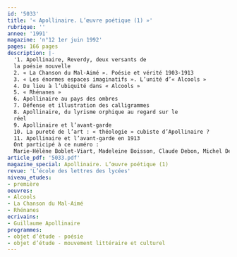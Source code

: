 ```yaml
---
id: '5033'
title: '« Apollinaire. L’œuvre poétique (1) »'
rubrique: ''
annee: '1991'
magazine: 'n°12 1er juin 1992'
pages: 166 pages
description: |-
  '1. Apollinaire, Reverdy, deux versants de
  la poésie nouvelle
  2. « La Chanson du Mal-Aimé ». Poésie et vérité 1903-1913
  3. « Les énormes espaces imaginatifs ». L’unité d’« Alcools »
  4. Du lieu à l’ubiquité dans « Alcools »
  5. « Rhénanes »
  6. Apollinaire au pays des ombres
  7. Défense et illustration des calligrammes
  8. Apollinaire, du lyrisme orphique au regard sur le
  réel
  9. Apollinaire et l’avant-garde
  10. La pureté de l’art : « théologie » cubiste d’Apollinaire ?
  11. Apollinaire et l’avant-garde en 1913
  Ont participé à ce numéro :
  Marie-Hélène Boblet-Viart, Madeleine Boisson, Claude Debon, Michel Décaudin, Jacques Guilhembet, Marie-Louise Lentengre, Dominique Millet-Gérard, Jean Sémolué, Yves Stalloni et Dominique Viart'
article_pdf: '5033.pdf'
magazine_special: Apollinaire. L’œuvre poétique (1)
revue: 'L’école des lettres des lycées'
niveau_etudes:
- première
oeuvres:
- Alcools
- La Chanson du Mal-Aimé
- Rhénanes
ecrivains:
- Guillaume Apollinaire
programmes:
- objet d’étude - poésie
- objet d’étude - mouvement littéraire et culturel
---
```

